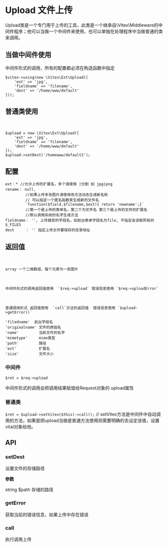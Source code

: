 # Upload 文件上传

Upload类是一个专门用于上传的工具，此类是一个继承自\Vitex\Middleware的中间件程序；他可以当做一个中间件来使用，也可以单独在处理程序中当做普通的类来调用。  

## 当做中间件使用

中间件形式的调用，所有的配置都必须在构造函数中指定  

``` 
$vitex->using(new \Vitex\Ext\Upload([
	'ext' => 'jpg',  
	'fieldname' => 'filename',  
	'dest' => '/home/www/default'  
]));
```

## 普通类使用

​	

``` 
$upload = new \Vitex\Ext\Upload([
	'ext' => 'jpg',  
	'fieldname' => 'filename',  
	'dest' => '/home/www/default'  
]);  
$upload->setDest('/homewww/default2');  
```

## 配置

``` 
ext：* //允许上传的扩展名，多个请使用 |分割 如 jpg|png   
rename： null, 
		 //如果上传多张图片请使用改方法动态生成新名称   
		 // 可以指定一个匿名函数来生成新的文件名    
		 `function($field,$filename,$ext){ return 'newname';}`  
		 //第一个是上传的表单名，第二个为文件名 第三个是上传的文件的扩展名
         //默认调用系统的名字生成方法
fieldname： '', 上传接受的字段名，如前台表单字段名为file, 不指定会读取所有的$_FILES   
dest     ： '' 指定上传文件要保存的目录地址
```

## 返回值

​	

``` 
array 一个二维数组，每个元素为一张图片  
```

​	

``` 
中间件形式的调用返回值使用  `$req->upload` 错误信息使用 `$req->uploadError`  
```

​	

``` 
普通调用形式 返回值使用  `call`方法的返回值  错误信息使用 `$upload->getError()`  

'filedname'  前台字段名   
'originalname' 文件的原始名   
'name'         当前文件的名字   
'mimetype'     mime类型   
'path'         路径   
'ext'          扩展名   
'size'         文件大小  
```

### 中间件

`$ret = $req->upload`   

中间件形式的调用会把调用结果赋值给Request对象的 upload属性 

### 普通类

`$ret = $upload->setVitex($this)->call();` // setVitex方法是中间件中自动调用的方法，如果是把upload当做是普通方法使用则需要明确的去设定该值，设置vital对象给他。

## API



### setDest

设置文件的存储路径

**参数**  

string $path  存储的路径

### getError

获取当前的错误信息，如果上传中存在错误  

### call

执行调用上传